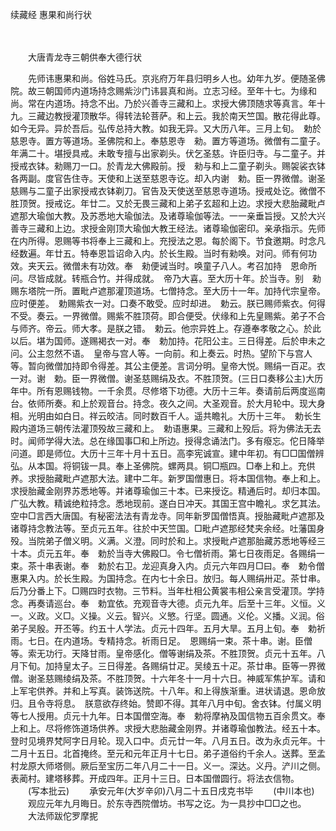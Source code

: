 续藏经   惠果和尚行状

　　 

　　大唐青龙寺三朝供奉大德行状

　　先师讳惠果和尚。俗姓马氏。京兆府万年县归明乡人也。幼年九岁。便随圣佛院。故三朝国师内道场持念赐紫沙门讳昙真和尚。立志习经。至年十七。为缘和尚。常在内道场。持念不出。乃於兴善寺三藏和上。求授大佛顶随求等真言。年十九。三藏边教授灌顶散华。得转法轮菩萨。和上云。我於南天竺国。散花得此尊。如今无异。异於吾后。弘传总持大教。如我无异。又大历八年。三月上旬。　勅於慈恩寺。置方等道场。圣佛院和上。奉慈恩寺　勑。置方等道场。微僧有二童子。年满二十。堪授具戒。未敢专擅与出家剃头。伏乞圣慈。许臣归寺。与二童子。并授戒衣钵。勑赐刀一口。於青龙大佛殿前。授　勑与和上二童子剃头。赐袈裟衣钵各两副。度官告住寺。天使和上送至慈恩寺讫。却入内谢　勅。臣一界微僧。谢圣慈赐与二童子出家授戒衣钵剃刀。官告及天使送至慈恩寺道场。授戒处讫。微僧不胜顶贺。授戒讫。年廿二。又於无畏三藏和上弟子玄超和上边。求授大悲胎藏毗卢遮那大瑜伽大教。及苏悉地大瑜伽法。及诸尊瑜伽等法。一一亲垂旨授。又於大兴善寺三藏和上边。求授金刚顶大瑜伽大教王经法。诸尊瑜伽密印。亲承指示。先师在内所得。恩赐等书将奉上三藏和上。充授法之恩。每於阁下。节食邀期。时念凡经数遍。年廿五。特奉恩旨诏命入内。於长生殿。当时有勑唤。对问。师有何功效。夹天云。微僧未有功效。奉　勑便诫当时。唤童子八人。考召加持　恩命所问。尽皆成就。转瓶合竹。并得成就。　帝乃大喜。至大历十年。於当寺。别　勑赐东塔院一所。置毗卢遮那灌顶道场。七僧持念。至大历十一年。加持代宗皇帝。应时便差。　勅赐紫衣一对。口奏不敢受。应时却进。　勅云。朕已赐师紫衣。何得不受。奏云。一界微僧。赐紫不胜顶荷。即合便受。伏缘和上先皇赐紫。弟子不合与师齐。帝云。师大孝。是朕之错。　勅云。他宗异姓上。存遵奉孝敬之心。於此以后。堪为国师。遂赐褐衣一对。奉　勅加持。花阳公主。三日得差。后於申未之问。公主忽然不语。　皇帝与宫人等。一向前。和上奏云。时热。望阶下与宫人等。暂向微僧加持即令得差。其公主便差。言词分明。皇帝大悦。赐绢一百疋。衣一对。谢　勅。臣一界微僧。谢圣慈赐绢及衣。不胜顶贺。(三日口奏移公主)大历年中。所有恩赐钱物。一千余贯。尽修塔下功德。大历十三年。奏请前后两度巡南台。依师所奏。和上於观音台。持念。夜久之间。大圣观音。於大月轮中。现大身相。光明由如白日。祥云皎洁。同时数百千人。遥共瞻礼。大历十三年。　勅长生殿内道场三朝传法灌顶殁故三藏和上。　勅语惠果。三藏和上殁后。将为佛法无去时。闻师学得大法。总在缘国事□和上所边。授得念诵法门。多有癈忘。佗日降举问道。即是师位。大历十三年十月十五日。高李宪诚宣。建中年初。有□□国僧辨弘。从本国。将铜钹一具。奉上圣佛院。螺两具。铜□瓶四。□奉上和上。充供养。求授胎藏毗卢遮那大法。建中二年。新罗国僧惠日。将本国信物。奉上和上。求授胎藏金刚界苏悉地等。并诸尊瑜伽三十本。已来授讫。精通后时。却归本国。广弘大教。精诚绝粒持念。悉地现前。遂白日冲天。其国王宫中瞻礼。求乞其法。空中□言西大唐国。有秘密法法有青龙寺。同年新罗国僧悟真。授胎藏毗卢遮那及诸尊持念教法等。至贞元五年。往於中天竺国。□毗卢遮那经梵夹余经。吐藩国身殁。当院弟子僧义明。义满。义澄。同时於和上。求授毗卢遮那胎藏苏悉地等经三十本。贞元五年。奉　勅於当寺大佛殿□。令七僧祈雨。第七日夜雨足。各赐绢一束。茶十串表谢。奉　勅於右卫。龙迎真身入内。贞元六年四月□曰。奉　勅令僧惠果入内。於长生殿。为国持念。在内七十余日。放归。每人赐绢卅疋。茶廿串。后乃分番上下。□赐四时衣物。三节料。当年杜相公黄裳韦相公亲言受灌顶。学持念。再奏请巡台。奉　勅宜依。充观音寺大德。贞元九年。后至十三年。义恒。义一。义政。义□。义操。义云。智兴。义慜。行坚。圆通。义伦。义播。义润。俗弟子吴殷。开丕等。约五十人学法。贞元十四年。五月大旱。五月上旬。奉　勅祈雨。七日。在内道场。专精持念。祈雨日足。　恩赐绢一束。茶十串。谢。臣僧等。索无功行。天降甘雨。皇帝感化。僧等谢绢及茶。不胜顶贺。贞元十五年。八月下旬。加持皇太子。三日得差。各赐绢廿疋。吴绫五十疋。茶廿串。臣等一界微僧。谢圣慈赐绫绢及茶。不胜顶贺。十六年冬十一月十六日。神威军焦护军。请和上军宅供养。并和上写真。装饰送院。十八年。和上得族渐重。进状请退。恩命放归。且令寺将息。　朕意欲存终始。赞即不得。其年八月中旬。舍衣钵。付属义明等七人授用。贞元十九年。日本国僧空海。奉　勅将摩衲及国信物五百余贯文。奉上和上。尽将修饰道场供养。求授大悲胎藏金刚界。并诸尊瑜伽教法。经五十本。登时见境界梵阿字日月轮。现入口中。贞元廿一年。八月五日。改为永贞元年。十二月十五日。北首掩终。至元和元年正月十七日。弟子道俗约千余人。送葬。至孟村龙原大师塔侧。厥后至宝历二年八月二十一日。义一。深达。义丹。浐川之侧。表蔺村。建塔移葬。开成四年。正月十三日。日本国僧圆行。将法衣信物。
　　(写本批云)
　　承安元年(大岁辛卯)八月二十五日戌克书毕
　　(中川本也)
　　观应元年九月晦日。於东寺西院僧坊。书写之讫。为一具抄中□□之也。
　　大法师跋佗罗摩抳
